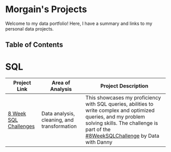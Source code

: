 # Morgain's Projects
Welcome to my data portfolio! Here, I have a summary and links to my personal data projects.

## Table of Contents



# SQL

| Project Link | Area of Analysis | Project Description | 
|---|---|---|
|[8 Week SQL Challenges](https://github.com/MorgainReed/Morgain-s-Projects/blob/main/SQL%20Subfolder.md)| Data analysis, cleaning, and transformation|This showcases my proficiency with SQL queries, abilities to write complex and optimized queries, and my problem solving skills. The challenge is part of the [#8WeekSQLChallenge](https://8weeksqlchallenge.com/) by Data with Danny| 
 
